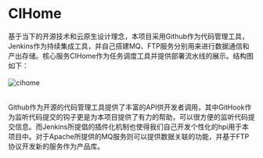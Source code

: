 # CIHome

   基于当下的开源技术和云原生设计理念，本项目采用Github作为代码管理工具，Jenkins作为持续集成工具，并自己搭建MQ、FTP服务分别用来进行数据通信和产出存储。核心服务CIHome作为任务调度工具并提供部署流水线的展示。结构图如下：
</br>  
<img src="./CIHome.png" alt="cihome"/>
    
</br>
    Github作为开源的代码管理工具提供了丰富的API供开发者调用，其中GitHook作为监听代码提交的钩子更是为本项目提供了有力的帮助，可以很方便的监听代码提交信息。而Jenkins所提倡的插件化机制也使得我们自己开发个性化的hpi用于本项目中。对于Apache所提供的MQ服务则可以提供数据关联的功能，并基于FTP协议开发新的服务作为产品库。



 
